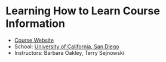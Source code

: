 # Learning How to Learn Course Information

* [Course Website](https://www.coursera.org/learn/learning-how-to-learn)
* School: [University of California, San Diego](https://ucsd.edu/)
* Instructors: Barbara Oakley, Terry Sejnowski
